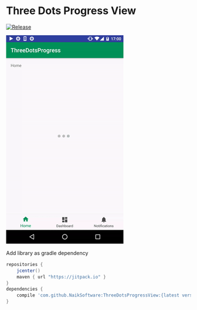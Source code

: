 # Three Dots Progress View

[![Release](https://jitpack.io/v/NaikSoftware/ThreeDotsProgressView.svg)](https://jitpack.io/#NaikSoftware/ThreeDotsProgressView)

![screenshot](https://raw.githubusercontent.com/NaikSoftware/ThreeDotsProgressView/master/screen.gif)

Add library as gradle dependency

```gradle
repositories { 
    jcenter()
    maven { url "https://jitpack.io" }
}
dependencies {
    compile 'com.github.NaikSoftware:ThreeDotsProgressView:{latest version}'
}
```